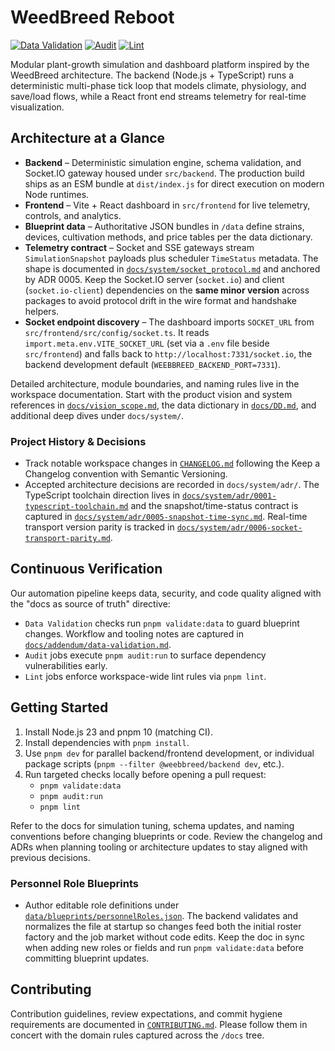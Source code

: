 # WeedBreed Reboot

[![Data Validation](https://github.com/WeedBreed/weebbreed-reboot/actions/workflows/data-validation.yml/badge.svg?branch=main&job=validate)](https://github.com/WeedBreed/weebbreed-reboot/actions/workflows/data-validation.yml)
[![Audit](https://github.com/WeedBreed/weebbreed-reboot/actions/workflows/data-validation.yml/badge.svg?branch=main&job=audit)](https://github.com/WeedBreed/weebbreed-reboot/actions/workflows/data-validation.yml)
[![Lint](https://github.com/WeedBreed/weebbreed-reboot/actions/workflows/data-validation.yml/badge.svg?branch=main&job=lint)](https://github.com/WeedBreed/weebbreed-reboot/actions/workflows/data-validation.yml)

Modular plant-growth simulation and dashboard platform inspired by the WeedBreed
architecture. The backend (Node.js + TypeScript) runs a deterministic
multi-phase tick loop that models climate, physiology, and save/load flows,
while a React front end streams telemetry for real-time visualization.

## Architecture at a Glance

- **Backend** – Deterministic simulation engine, schema validation, and
  Socket.IO gateway housed under `src/backend`. The production build ships as an
  ESM bundle at `dist/index.js` for direct execution on modern Node runtimes.
- **Frontend** – Vite + React dashboard in `src/frontend` for live telemetry,
  controls, and analytics.
- **Blueprint data** – Authoritative JSON bundles in `/data` define strains,
  devices, cultivation methods, and price tables per the data dictionary.
- **Telemetry contract** – Socket and SSE gateways stream
  `SimulationSnapshot` payloads plus scheduler `TimeStatus` metadata. The shape
  is documented in [`docs/system/socket_protocol.md`](docs/system/socket_protocol.md)
  and anchored by ADR 0005. Keep the Socket.IO server (`socket.io`) and client
  (`socket.io-client`) dependencies on the **same minor version** across
  packages to avoid protocol drift in the wire format and handshake helpers.
- **Socket endpoint discovery** – The dashboard imports `SOCKET_URL` from
  `src/frontend/src/config/socket.ts`. It reads `import.meta.env.VITE_SOCKET_URL`
  (set via a `.env` file beside `src/frontend`) and falls back to
  `http://localhost:7331/socket.io`, the backend development default
  (`WEEBBREED_BACKEND_PORT=7331`).

Detailed architecture, module boundaries, and naming rules live in the
workspace documentation. Start with the product vision and system references in
[`docs/vision_scope.md`](docs/vision_scope.md), the data dictionary in
[`docs/DD.md`](docs/DD.md), and additional deep dives under `docs/system/`.

### Project History & Decisions

- Track notable workspace changes in [`CHANGELOG.md`](CHANGELOG.md) following the
  Keep a Changelog convention with Semantic Versioning.
- Accepted architecture decisions are recorded in `docs/system/adr/`. The
  TypeScript toolchain direction lives in
  [`docs/system/adr/0001-typescript-toolchain.md`](docs/system/adr/0001-typescript-toolchain.md)
  and the snapshot/time-status contract is captured in
  [`docs/system/adr/0005-snapshot-time-sync.md`](docs/system/adr/0005-snapshot-time-sync.md).
  Real-time transport version parity is tracked in
  [`docs/system/adr/0006-socket-transport-parity.md`](docs/system/adr/0006-socket-transport-parity.md).

## Continuous Verification

Our automation pipeline keeps data, security, and code quality aligned with the
"docs as source of truth" directive:

- `Data Validation` checks run `pnpm validate:data` to guard blueprint changes.
  Workflow and tooling notes are captured in
  [`docs/addendum/data-validation.md`](docs/addendum/data-validation.md).
- `Audit` jobs execute `pnpm audit:run` to surface dependency vulnerabilities
  early.
- `Lint` jobs enforce workspace-wide lint rules via `pnpm lint`.

## Getting Started

1. Install Node.js 23 and pnpm 10 (matching CI).
2. Install dependencies with `pnpm install`.
3. Use `pnpm dev` for parallel backend/frontend development, or individual
   package scripts (`pnpm --filter @weebbreed/backend dev`, etc.).
4. Run targeted checks locally before opening a pull request:
   - `pnpm validate:data`
   - `pnpm audit:run`
   - `pnpm lint`

Refer to the docs for simulation tuning, schema updates, and naming conventions
before changing blueprints or code. Review the changelog and ADRs when planning
tooling or architecture updates to stay aligned with previous decisions.

### Personnel Role Blueprints

- Author editable role definitions under
  [`data/blueprints/personnelRoles.json`](docs/system/personnel_roles_blueprint.md).
  The backend validates and normalizes the file at startup so changes feed both
  the initial roster factory and the job market without code edits. Keep the doc
  in sync when adding new roles or fields and run `pnpm validate:data` before
  committing blueprint updates.

## Contributing

Contribution guidelines, review expectations, and commit hygiene requirements
are documented in [`CONTRIBUTING.md`](CONTRIBUTING.md). Please follow them in
concert with the domain rules captured across the `/docs` tree.
